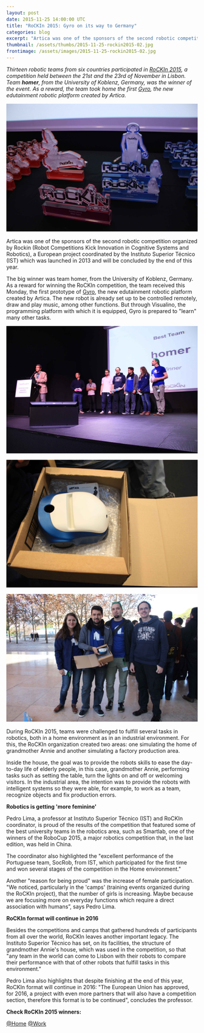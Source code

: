 ```yaml
---
layout: post
date: 2015-11-25 14:00:00 UTC
title: "RoCKIn 2015: Gyro on its way to Germany"
categories: blog
excerpt: "Artica was one of the sponsors of the second robotic competition organized by RoCKIn"
thumbnail: /assets/thumbs/2015-11-25-rockin2015-02.jpg
frontimage: /assets/images/2015-11-25-rockin2015-02.jpg
---
```


*Thirteen robotic teams from six countries participated in [RoCKIn 2015][1], a competition held between the 21st and the 23rd of November in Lisbon. Team **homer**, from the University of Koblenz, Germany, was the winner of the event. As a reward, the team took home the first [Gyro][2], the new edutainment robotic platform created by Artica.*

![](/assets/images/2015-11-25-rockin2015-01.jpg)

Artica was one of the sponsors of the second robotic competition organized by Rockin (Robot Competitions Kick Innovation in Cognitive Systems and Robotics), a European project coordinated by the Instituto Superior Técnico (IST) which was launched in 2013 and will be concluded by the end of this year.

The big winner was team homer, from the University of Koblenz, Germany. As a reward for winning the RoCKIn competition, the team received this Monday, the first prototype of [Gyro][2], the new edutainment robotic platform created by Artica. The new robot is already set up to be controlled remotely, draw and play music, among other functions. But through Visualino, the programming platform with which it is equipped, Gyro is prepared to "learn" many other tasks.

![](/assets/images/2015-11-25-rockin2015-03.jpg)

![](/assets/images/2015-11-25-rockin2015-04.jpg)

![](/assets/images/2015-11-25-rockin2015-02.jpg)

During RoCKIn 2015, teams were challenged to fulfill several tasks in robotics, both in a home environment as in an industrial environment. For this, the RoCKIn organization created two areas: one simulating the home of grandmother Annie and another simulating a factory production area.

Inside the house, the goal was to provide the robots skills to ease the day-to-day life of elderly people, in this case, grandmother Annie, performing tasks such as setting the table, turn the lights on and off or welcoming visitors. In the industrial area, the intention was to provide the robots with intelligent systems so they were able, for example, to work as a team, recognize objects and fix production errors.

**Robotics is getting 'more feminine'**

Pedro Lima, a professor at Instituto Superior Técnico (IST) and RoCKIn coordinator, is proud of the results of the competition that featured some of the best university teams in the robotics area, such as Smartlab, one of the winners of the RoboCup 2015, a major robotics competition that, in the last edition, was held in China.

The coordinator also highlighted the "excellent performance of the Portuguese team, SocRob, from IST, which participated for the first time and won several stages of the competition in the Home environment."

Another "reason for being proud" was the increase of female participation. "We noticed, particularly in the 'camps' (training events organized during the RoCKIn project), that the number of girls is increasing. Maybe because we are focusing more on everyday functions which require a direct association with humans”, says Pedro Lima.

**RoCKIn format will continue in 2016**

Besides the competitions and camps that gathered hundreds of participants from all over the world, RoCKIn leaves another important legacy. The Instituto Superior Técnico has set, on its facilities, the structure of grandmother Annie's house, which was used in the competition, so that "any team in the world can come to Lisbon with their robots to compare their performance with that of other robots that fulfill tasks in this environment."

Pedro Lima also highlights that despite finishing at the end of this year, RoCKIn format will continue in 2016: "The European Union has approved, for 2016, a project with even more partners that will also have a competition section, therefore this format is to be continued", concludes the professor.

**Check RoCKIn 2015 winners:**

[@Home][3]
[@Work][4]

[1]: http://rockinrobotchallenge.eu/rockin2015.php
[2]: http://gyro.artica.cc
[3]: http://rockinrobotchallenge.eu/rockin2015_athome_finalresults.pdf
[4]: http://rockinrobotchallenge.eu/rockin2015_atwork_finalresults.pdf
